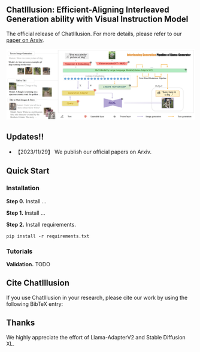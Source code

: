 ## ChatIllusion: Efficient-Aligning Interleaved Generation ability with Visual Instruction Model
The official release of ChatIllusion.
For more details, please refer to our [paper on Arxiv]().

<img src="assets/main_framework.png" width="1000" >

## Updates!!
* 【2023/11/29】 We publish our official papers on Arxiv.
## Quick Start
### Installation
**Step 0.** Install ...

**Step 1.** Install ...

**Step 2.** Install requirements.
```shell
pip install -r requirements.txt
```


### Tutorials
**Validation.**
TODO

## Cite ChatIllusion
If you use ChatIllusion in your research, please cite our work by using the following BibTeX entry:

## Thanks
We highly appreciate the effort of Llama-AdapterV2 and Stable Diffusion XL.

```latex
```
